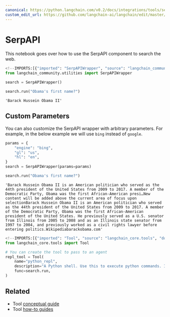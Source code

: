 ```yaml
---
canonical: https://python.langchain.com/v0.2/docs/integrations/tools/serpapi/
custom_edit_url: https://github.com/langchain-ai/langchain/edit/master/docs/docs/integrations/tools/serpapi.ipynb
---
```


# SerpAPI

This notebook goes over how to use the SerpAPI component to search the web.

```python
<!--IMPORTS:[{"imported": "SerpAPIWrapper", "source": "langchain_community.utilities", "docs": "https://api.python.langchain.com/en/latest/utilities/langchain_community.utilities.serpapi.SerpAPIWrapper.html", "title": "SerpAPI"}]-->
from langchain_community.utilities import SerpAPIWrapper
```

```python
search = SerpAPIWrapper()
```

```python
search.run("Obama's first name?")
```

```output
'Barack Hussein Obama II'
```

## Custom Parameters
You can also customize the SerpAPI wrapper with arbitrary parameters. For example, in the below example we will use `bing` instead of `google`.

```python
params = {
    "engine": "bing",
    "gl": "us",
    "hl": "en",
}
search = SerpAPIWrapper(params=params)
```

```python
search.run("Obama's first name?")
```

```output
'Barack Hussein Obama II is an American politician who served as the 44th president of the United States from 2009 to 2017. A member of the Democratic Party, Obama was the first African-American presi…New content will be added above the current area of focus upon selectionBarack Hussein Obama II is an American politician who served as the 44th president of the United States from 2009 to 2017. A member of the Democratic Party, Obama was the first African-American president of the United States. He previously served as a U.S. senator from Illinois from 2005 to 2008 and as an Illinois state senator from 1997 to 2004, and previously worked as a civil rights lawyer before entering politics.Wikipediabarackobama.com'
```

```python
<!--IMPORTS:[{"imported": "Tool", "source": "langchain_core.tools", "docs": "https://api.python.langchain.com/en/latest/tools/langchain_core.tools.simple.Tool.html", "title": "SerpAPI"}]-->
from langchain_core.tools import Tool

# You can create the tool to pass to an agent
repl_tool = Tool(
    name="python_repl",
    description="A Python shell. Use this to execute python commands. Input should be a valid python command. If you want to see the output of a value, you should print it out with `print(...)`.",
    func=search.run,
)
```

## Related

- Tool [conceptual guide](/docs/concepts/#tools)
- Tool [how-to guides](/docs/how_to/#tools)